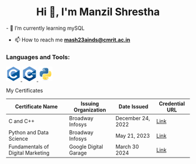 <h1 align="center">Hi 👋, I'm Manzil Shrestha</h1>
- 🌱 I’m currently learning mySQL

- 📫 How to reach me **mash23ainds@cmrit.ac.in**

<h3 align="left">Languages and Tools:</h3>
<p align="left"> <a href="https://www.cprogramming.com/" target="_blank" rel="noreferrer"> <img src="https://raw.githubusercontent.com/devicons/devicon/master/icons/c/c-original.svg" alt="c" width="40" height="40"/> </a> <a href="https://www.w3schools.com/cpp/" target="_blank" rel="noreferrer"> <img src="https://raw.githubusercontent.com/devicons/devicon/master/icons/cplusplus/cplusplus-original.svg" alt="cplusplus" width="40" height="40"/> </a> <a href="https://www.python.org" target="_blank" rel="noreferrer"> <img src="https://raw.githubusercontent.com/devicons/devicon/master/icons/python/python-original.svg" alt="python" width="40" height="40"/> </a> </p>

My Certificates

| Certificate Name           | Issuing Organization | Date Issued   | Credential URL                | 
|----------------------------|----------------------|---------------|-------------------------------| 
|C and C++                   |   Broadway Infosys   | December 24, 2022  | [Link](https://broadwayinfosys.com/certificate-verification-code/eyJpdiI6Im80TU5QamxoVVRtSUJBaGZwSGY0UXc9PSIsInZhbHVlIjoic3o0MnNJKzVxSy9KQUl0ZFIwUUZIZz09IiwibWFjIjoiNGJlOTFmMGJkYzMwM2Y4YzIyMzU3YWI1NmVmMmQ2N2RlYTkyZDMyMGQ3ZTc0NjZmODAwZDFkNDU1NDBjZTJlNSIsInRhZyI6IiJ9) |
| Python and Data Science    |   Broadway Infosys   |  May 21, 2023   | [Link](https://broadwayinfosys.com/certificate-verification-code/eyJpdiI6InFubXZreWhoWkIxSS9EaURXTUZKcUE9PSIsInZhbHVlIjoiLzZjSlpWaEFFek1tNE1YeWlBNXpBdz09IiwibWFjIjoiNjI0M2Q5ODM0ZGYyMDFkMDRkYTQ1ZDBlMjAwMjgzMTQ3NjU4Njk4OWI0NDM5NDhhYzk0ODJkZGI5Nzc3MDRhMyIsInRhZyI6IiJ9) |
| Fundamentals of Digital Marketing |      Google Digital Garage       | March 30 2024      | [Link](https://skillshop.exceedlms.com/student/award/LW1GYyVaRH8qpHH13GJuivGP) |✅ 


